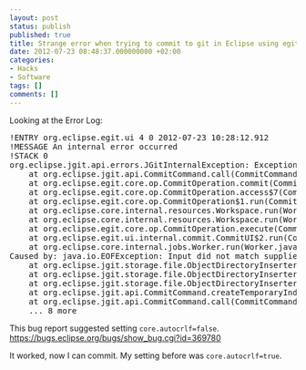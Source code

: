 ```yaml
---
layout: post
status: publish
published: true
title: Strange error when trying to commit to git in Eclipse using egit plugin
date: 2012-07-23 08:48:37.000000000 +02:00
categories:
- Hacks
- Software
tags: []
comments: []
---
```

Looking at the Error Log:

<pre>
!ENTRY org.eclipse.egit.ui 4 0 2012-07-23 10:28:12.912
!MESSAGE An internal error occurred
!STACK 0
org.eclipse.jgit.api.errors.JGitInternalException: Exception caught during execution of commit command
    at org.eclipse.jgit.api.CommitCommand.call(CommitCommand.java:277)
    at org.eclipse.egit.core.op.CommitOperation.commit(CommitOperation.java:255)
    at org.eclipse.egit.core.op.CommitOperation.access$7(CommitOperation.java:233)
    at org.eclipse.egit.core.op.CommitOperation$1.run(CommitOperation.java:197)
    at org.eclipse.core.internal.resources.Workspace.run(Workspace.java:1975)
    at org.eclipse.core.internal.resources.Workspace.run(Workspace.java:1957)
    at org.eclipse.egit.core.op.CommitOperation.execute(CommitOperation.java:207)
    at org.eclipse.egit.ui.internal.commit.CommitUI$2.run(CommitUI.java:220)
    at org.eclipse.core.internal.jobs.Worker.run(Worker.java:54)
Caused by: java.io.EOFException: Input did not match supplied length. 6774 bytes are missing.
    at org.eclipse.jgit.storage.file.ObjectDirectoryInserter.shortInput(ObjectDirectoryInserter.java:237)
    at org.eclipse.jgit.storage.file.ObjectDirectoryInserter.toTemp(ObjectDirectoryInserter.java:168)
    at org.eclipse.jgit.storage.file.ObjectDirectoryInserter.insert(ObjectDirectoryInserter.java:105)
    at org.eclipse.jgit.api.CommitCommand.createTemporaryIndex(CommitCommand.java:363)
    at org.eclipse.jgit.api.CommitCommand.call(CommitCommand.java:195)
    ... 8 more
</pre>

This bug report suggested setting `core.autocrlf=false`. 
<a href="https://bugs.eclipse.org/bugs/show_bug.cgi?id=369780">https://bugs.eclipse.org/bugs/show_bug.cgi?id=369780</a>

It worked, now I can commit. My setting before was `core.autocrlf=true`.
